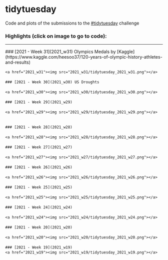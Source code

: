 # tidytuesday

Code and plots of the submissions to the [#tidytuesday](https://github.com/rfordatascience/tidytuesday) challenge 


### Highlights (click on image to go to code): <br>
___

<div class="row"> 
  <div class="column">
  ### [2021 - Week 31](2021_w31) Olympics Medals by [Kaggle](https://www.kaggle.com/heesoo37/120-years-of-olympic-history-athletes-and-results)
  
	<a href="2021_w31"><img src="2021_w31/tidytuesday_2021_w31.png"></a>
	
	### [2021 - Week 30](2021_w30) US Droughts 
	
	<a href="2021_w30"><img src="2021_w30/tidytuesday_2021_w30.png"></a>
	
	### [2021 - Week 29](2021_w29) 
	
	<a href="2021_w29"><img src="2021_w29/tidytuesday_2021_w29.png"></a>
	
	
	### [2021 - Week 28](2021_w28)
	
	<a href="2021_w28"><img src="2021_w28/tidytuesday_2021_w28.png"></a>
	
	### [2021 - Week 27](2021_w27)
	
	<a href="2021_w27"><img src="2021_w27/tidytuesday_2021_w27.png"></a>
	
	### [2021 - Week 26](2021_w26)
	
	<a href="2021_w26"><img src="2021_w26/tidytuesday_2021_w26.png"></a>
	
	### [2021 - Week 25](2021_w25)
	
	<a href="2021_w25"><img src="2021_w25/tidytuesday_2021_w25.png"></a>
	
	### [2021 - Week 24](2021_w24)
	
	<a href="2021_w24"><img src="2021_w24/tidytuesday_2021_w24.png"></a>
	
	### [2021 - Week 20](2021_w20)
	
	<a href="2021_w20"><img src="2021_w20/tidytuesday_2021_w20.png"></a>
	
	### [2021 - Week 19](2021_w19)
	<a href="2021_w19"><img src="2021_w19/tidytuesday_2021_w19.png"></a>
  </div>
</div>


